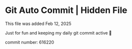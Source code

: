 # Git Auto Commit | Hidden File

This file was added Feb 12, 2025

Just for fun and keeping my daily git commit active 🤪

commit number: 616220
